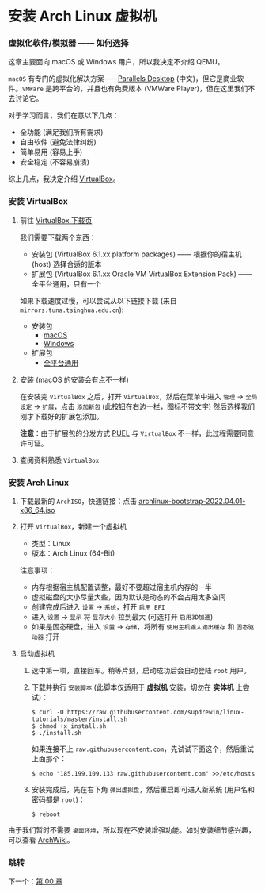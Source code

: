 # 安装 Arch Linux 虚拟机

### 虚拟化软件/模拟器 —— 如何选择

这章主要面向 macOS 或 Windows 用户，所以我决定不介绍 QEMU。

`macOS` 有专门的虚拟化解决方案——[Parallels Desktop](https://www.parallels.cn/)
(中文)，但它是商业软件。`VMWare` 是跨平台的，并且也有免费版本
(VMWare Player)，但在这里我们不去讨论它。

对于学习而言，我们在意以下几点：

- 全功能 (满足我们所有需求)
- 自由软件 (避免法律纠纷)
- 简单易用 (容易上手)
- 安全稳定 (不容易崩溃)

综上几点，我决定介绍 [VirtualBox](https://www.virtualbox.org/)。

### 安装 VirtualBox

1. 前往 [VirtualBox 下载页](https://www.virtualbox.org/wiki/Downloads)

   我们需要下载两个东西：

   - 安装包 (VirtualBox 6.1.xx platform packages) ——
     根据你的宿主机 (host) 选择合适的版本
   - 扩展包 (VirtualBox 6.1.xx Oracle VM VirtualBox Extension Pack) ——
     全平台通用，只有一个

   如果下载速度过慢，可以尝试从以下链接下载 (来自 `mirrors.tuna.tsinghua.edu.cn`):

   - 安装包
     - [macOS](https://mirrors.tuna.tsinghua.edu.cn/virtualbox/6.1.32/VirtualBox-6.1.32-149290-OSX.dmg)
     - [Windows](https://mirrors.tuna.tsinghua.edu.cn/virtualbox/6.1.32/VirtualBox-6.1.32-149290-Win.exe)
   - 扩展包
     - [全平台通用](https://mirrors.tuna.tsinghua.edu.cn/virtualbox/6.1.32/Oracle_VM_VirtualBox_Extension_Pack-6.1.32.vbox-extpack)

2. 安装 (macOS 的安装会有点不一样)

   在安装完 `VirtualBox` 之后，打开 `VirtualBox`，然后在菜单中进入
   `管理` -> `全局设定` -> `扩展`，点击 `添加新包`
   (此按钮在右边一栏，图标不带文字)
   然后选择我们刚才下载好的扩展包添加。

   **注意**：由于扩展包的分发方式
   [PUEL](https://www.virtualbox.org/wiki/VirtualBox_PUEL)
   与 `VirtualBox` 不一样，此过程需要同意许可证。

3. 查阅资料熟悉 `VirtualBox`

### 安装 Arch Linux

1. 下载最新的 `ArchISO`，快速链接：点击
   [archlinux-bootstrap-2022.04.01-x86_64.iso](https://mirrors.ustc.edu.cn/archlinux/iso/2022.04.01/archlinux-2022.04.01-x86_64.iso)

2. 打开 `VirtualBox`，新建一个虚拟机

   - 类型：Linux
   - 版本：Arch Linux (64-Bit)

   注意事项：

   - 内存根据宿主机配置调整，最好不要超过宿主机内存的一半
   - 虚拟磁盘的大小尽量大些，因为默认是动态的不会占用太多空间
   - 创建完成后进入 `设置` -> `系统`，打开 `启用 EFI`
   - 进入 `设置` -> `显示` 将 `显存大小` 拉到最大
     (可选打开 `启用3D加速`)
   - 如果是固态硬盘，进入 `设置` -> `存储`，将所有
     `使用主机输入输出缓存` 和
     `固态驱动器` 打开

3. 启动虚拟机

   1. 选中第一项，直接回车。稍等片刻，启动成功后会自动登陆
      `root` 用户。

   2. 下载并执行 `安装脚本`
      (此脚本仅适用于 **虚拟机** 安装，切勿在 **实体机** 上尝试)：

      ``` shell
      $ curl -O https://raw.githubusercontent.com/supdrewin/linux-tutorials/master/install.sh
      $ chmod +x install.sh
      $ ./install.sh
      ```

      如果连接不上 `raw.githubusercontent.com`，先试试下面这个，然后重试上面那个：

      ``` shell
      $ echo "185.199.109.133 raw.githubusercontent.com" >>/etc/hosts
      ```

   3. 安装完成后，先在右下角 `弹出虚拟盘`，然后重启即可进入新系统
      (用户名和密码都是 `root`)：

      ``` shell
      $ reboot
      ```

由于我们暂时不需要 `桌面环境`，所以现在不安装增强功能。如对安装细节感兴趣，可以查看
[ArchWiki](https://wiki.archlinux.org/title/Installation_guide)。

### 跳转

下一个：[第 00 章](https://github.com/supdrewin/linux-tutorials/blob/master/ch-00.md)
